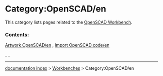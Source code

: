 # Category:OpenSCAD/en
This category lists pages related to the [OpenSCAD Workbench](OpenSCAD_Workbench.md).

### Contents:

[Artwork OpenSCAD/en](Artwork_OpenSCAD/en.md) , [Import OpenSCAD code/en](Import_OpenSCAD_code/en.md)

_ _

---
[documentation index](../README.md) > [Workbenches](Category_Workbenches.md) > Category:OpenSCAD/en
